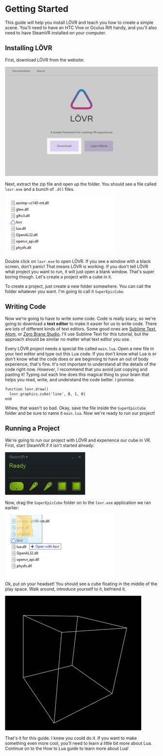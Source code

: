 <!--
category: guide
-->

Getting Started
===

This guide will help you install LÖVR and teach you how to create a simple scene.  You'll need to
have an HTC Vive or Oculus Rift handy, and you'll also need to have SteamVR installed on your
computer.

Installing LÖVR
---

First, download LÖVR from the website:

![LOVR Home Page](../static/img/please.jpg)

Next, extract the zip file and open up the folder.  You should see a file called `lovr.exe` and a
bunch of `.dll` files.

![Archive Contents](../static/img/dlls.png)

Double click on `lovr.exe` to open LÖVR.  If you see a window with a black screen, don't panic!
That means LÖVR is working.  If you don't tell LÖVR what project you want to run, it will just open
a blank window.  That's super boring though.  Let's create a project with a cube in it.

To create a project, just create a new folder somewhere.  You can call the folder whatever you want.
I'm going to call it `SuperEpicCube`.

Writing Code
---

Now we're going to have to write some code.  Code is really scary, so we're going to download a
**text editor** to make it easier for us to write code.  There are lots of different kinds of text
editors.  Some good ones are [Sublime Text](http://www.sublimetext.com), [Atom](http://atom.io), or
[Zero Brane Studio](https://studio.zerobrane.com).  I'll use Sublime Text for this tutorial, but
the approach should be similar no matter what text editor you use.

Every LÖVR project needs a special file called `main.lua`.  Open a new file in your text editor and
type out this Lua code.  If you don't know what Lua is or don't know what the code does or are
beginning to have an out of body experience, that's fine.  It's not important to understand all the
details of the code right now.  *However*, I recommend that you avoid just copying and pasting it!
Typing out each line does this magical thing to your brain that helps you read, write, and
understand the code better.  I promise.

```
function lovr.draw()
  lovr.graphics.cube('line', 0, 1, 0)
end
```

Whew, that wasn't so bad.  Okay, save the file inside the `SuperEpicCube` folder and be sure to
name it `main.lua`.  Now we're ready to run our project!

Running a Project
---

We're going to run our project with LÖVR and experience our cube in VR.  First, start SteamVR if it
isn't started already:

![Steam VR](../static/img/steamvr.png)

Now, drag the `SuperEpicCube` folder on to the `lovr.exe` application we ran earlier:

![Drag and Drop](../static/img/dragonDrop.png)

Ok, put on your headset!  You should see a cube floating in the middle of the play space.  Walk
around, introduce yourself to it, befriend it.

![A Beautiful Cube](../static/img/cube.png)

That's it for this guide.  I knew you could do it.
If you want to make something even more cool, you'll need to learn a little bit more about Lua.
Continue on to the <a data-doc="How_to_Lua">How to Lua</a> guide to learn more about Lua!
